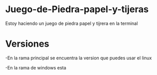 # Juego-de-Piedra-papel-y-tijeras
Estoy haciendo un juego de piedra papel y tijrera en la terminal

# Versiones
-En la rama principal se encuentra la version que puedes usar el linux

-En la rama de windows esta 
